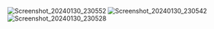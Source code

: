 ![Screenshot_20240130_230552](https://github.com/achmadsyarif252/BankingApps/assets/86962642/aacb6fd7-f9a4-4aa9-a027-1e60f86ae507)
![Screenshot_20240130_230542](https://github.com/achmadsyarif252/BankingApps/assets/86962642/60a9efd3-a180-4cde-803d-17749e504f0a)
![Screenshot_20240130_230528](https://github.com/achmadsyarif252/BankingApps/assets/86962642/57cc202b-3ca1-424b-bd1d-aeab388283a4)
